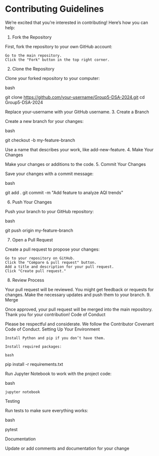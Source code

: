 # Contributing Guidelines

We’re excited that you’re interested in contributing! Here’s how you can help:
1. Fork the Repository

First, fork the repository to your own GitHub account:

    Go to the main repository.
    Click the "Fork" button in the top right corner.

2. Clone the Repository

Clone your forked repository to your computer:

bash

git clone https://github.com/your-username/Group5-DSA-2024.git
cd Group5-DSA-2024

Replace your-username with your GitHub username.
3. Create a Branch

Create a new branch for your changes:

bash

git checkout -b my-feature-branch

Use a name that describes your work, like add-new-feature.
4. Make Your Changes

Make your changes or additions to the code.
5. Commit Your Changes

Save your changes with a commit message:

bash

git add .
git commit -m "Add feature to analyze AQI trends"

6. Push Your Changes

Push your branch to your GitHub repository:

bash

git push origin my-feature-branch

7. Open a Pull Request

Create a pull request to propose your changes:

    Go to your repository on GitHub.
    Click the "Compare & pull request" button.
    Add a title and description for your pull request.
    Click "Create pull request."

8. Review Process

Your pull request will be reviewed. You might get feedback or requests for changes. Make the necessary updates and push them to your branch.
9. Merge

Once approved, your pull request will be merged into the main repository. Thank you for your contribution!
Code of Conduct

Please be respectful and considerate. We follow the Contributor Covenant Code of Conduct.
Setting Up Your Environment

    Install Python and pip if you don’t have them.

    Install required packages:

    bash

pip install -r requirements.txt

Run Jupyter Notebook to work with the project code:

bash

    jupyter notebook

Testing

Run tests to make sure everything works:

bash

pytest

Documentation

Update or add comments and documentation for your change

